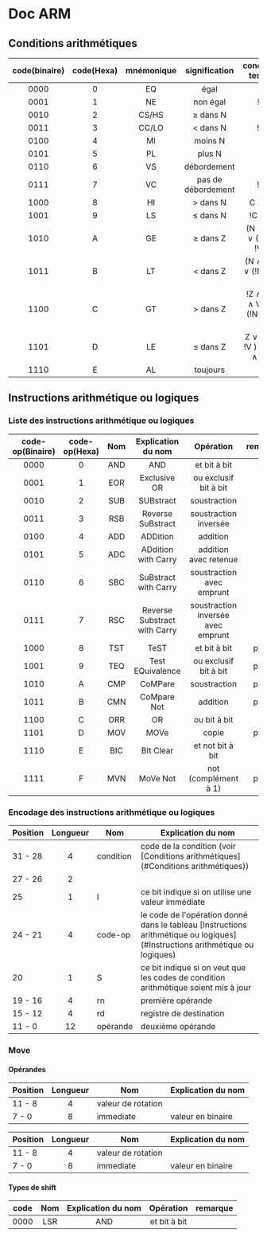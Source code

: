 # Doc ARM

## Conditions arithmétiques

|code(binaire)|code(Hexa)|mnémonique|signification|condition testée|
|:---:|:---:|:---:|:---:|:---:|
|0000|0|EQ| égal|Z|
|0001|1|NE| non égal|!Z|
|0010|2|CS/HS| ≥ dans N|C|
|0011|3|CC/LO| < dans N|!C|
|0100|4|MI| moins N||
|0101|5|PL| plus N||
|0110|6|VS| débordement|V|
|0111|7|VC| pas de débordement|!V|
|1000|8|HI| > dans N|C ∧ !Z|
|1001|9|LS| ≤ dans N|!C ∨ Z|
|1010|A|GE| ≥ dans Z|(N ∧ V ) ∨ (!N ∧ !V )|
|1011|B|LT| < dans Z|(N ∧ !V ) ∨ (!N ∧ V )|
|1100|C|GT| > dans Z|!Z ∧ ((N ∧ V ) ∨ (!N ∧ !V ))|
|1101|D|LE| ≤ dans Z|Z ∨ (N ∧ !V ) ∨ (!N ∧ V )|
|1110|E|AL| toujours||

## Instructions arithmétique ou logiques

### Liste des instructions arithmétique ou logiques


|code-op(Binaire)|code-op(Hexa)| Nom| Explication du nom| Opération |remarque|
|:---:|:---:|:---:|:---:|:---:|:---:|
|0000|0| AND |AND| et bit à bit||
|0001|1| EOR |Exclusive OR| ou exclusif bit à bit||
|0010|2| SUB |SUBstract| soustraction||
|0011|3| RSB |Reverse SuBstract| soustraction inversée||
|0100|4| ADD |ADDition| addition||
|0101|5| ADC |ADdition with Carry| addition avec retenue||
|0110|6| SBC |SuBstract with Carry| soustraction avec emprunt||
|0111|7| RSC |Reverse Substract with Carry| soustraction inversée avec emprunt||
|1000|8| TST |TeST| et bit à bit |pas rd|
|1001|9| TEQ |Test EQuivalence| ou exclusif bit à bit| pas rd|
|1010|A| CMP |CoMPare |soustraction |pas rd|
|1011|B| CMN |CoMpare Not| addition |pas rd|
|1100|C| ORR |OR| ou bit à bit||
|1101|D| MOV |MOVe| copie |pas rn|
|1110|E| BIC |BIt Clear| et not bit à bit||
|1111|F| MVN |MoVe Not| not (complément à 1) |pas rn|

### Encodage des instructions arithmétique ou logiques

| Position | Longueur | Nom       | Explication du nom                                           |
| -------- | :------: | --------- | ------------------------------------------------------------ |
| 31 - 28  |    4     | condition | code de la condition (voir [Conditions arithmétiques](#Conditions arithmétiques)) |
| 27 - 26  |    2     |           |                                                              |
| 25       |    1     | I         | ce bit indique si on utilise une valeur immédiate            |
| 24 - 21  |    4     | code-op   | le code de l'opération donné dans le tableau [Instructions arithmétique ou logiques](#Instructions arithmétique ou logiques) |
| 20       |    1     | S         | ce bit indique si on veut que les codes de condition arithmétique soient mis à jour |
| 19 - 16  |    4     | rn        | première opérande                                            |
| 15 - 12  |    4     | rd        | registre de destination                                      |
| 11 - 0   |    12    | opérande  | deuxième opérande                                            |

### Move

#### Opérandes

| Position | Longueur | Nom                | Explication du nom |
| -------- | :------: | ------------------ | ------------------ |
| 11 - 8   |    4     | valeur de rotation |                    |
| 7 - 0    |    8     | immediate          | valeur en binaire  |

| Position | Longueur | Nom                | Explication du nom |
| -------- | :------: | ------------------ | ------------------ |
| 11 - 8   |    4     | valeur de rotation |                    |
| 7 - 0    |    8     | immediate          | valeur en binaire  |

#### Types de shift

| code | Nom  | Explication du nom |  Opération   | remarque |
| :--: | :--: | :----------------: | :----------: | :------: |
| 0000 | LSR  |        AND         | et bit à bit |          |



